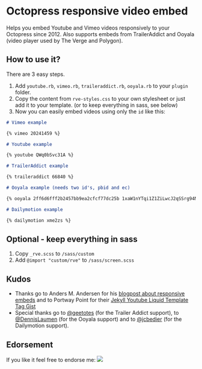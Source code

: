 # Octopress responsive video embed

Helps you embed Youtube and Vimeo videos responsively to your Octopress since 2012. Also supports embeds from TrailerAddict and Ooyala (video player used by The Verge and Polygon).

## How to use it?

There are 3 easy steps.

1. Add ```youtube.rb```, ```vimeo.rb```, ```traileraddict.rb```, ```ooyala.rb``` to your ```plugin``` folder.
2. Copy the content from ```rve-styles.css``` to your own stylesheet or just add it to your template. (or to keep everything in sass, see below)
3. Now you can easily embed videos using only the ```id``` like this:

```markdown
# Vimeo example

{% vimeo 20241459 %}

# Youtube example

{% youtube QWq0bSvc31A %}

# TrailerAddict example

{% traileraddict 66840 %}

# Ooyala example (needs two id's, pbid and ec)

{% ooyala 2ff6d6fff2b2457bb9ea2cfcf77dc25b 1xaW1nYTqi1Z1ZiLwcJ2qSSrg94NAtkQ %}

# Dailymotion example

{% dailymotion xme2zs %}

```

## Optional - keep everything in sass

1. Copy ```_rve.scss``` to ```/sass/custom```
2. Add ```@import "custom/rve"``` to  ```/sass/screen.scss```

## Kudos

* Thanks go to Anders M. Andersen for his [blogpost about responsive embeds](http://amobil.se/2011/11/responsive-embeds/) and to Portway Point for their [Jekyll Youtube Liquid Template Tag Gist](http://www.portwaypoint.co.uk/jekyll-youtube-liquid-template-tag-gist/)
* Special thanks go to [@geetotes](https://github.com/geetotes) (for the Trailer Addict support), to [@DennisLaumen](https://github.com/DennisLaumen) (for the Ooyala support) and to [@jcbedier](https://github.com/jcbedier) (for the Dailymotion support).

## Edorsement

If you like it feel free to endorse me: [![](http://api.coderwall.com/optikfluffel/endorsecount.png)](http://coderwall.com/optikfluffel)
